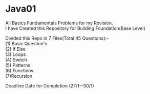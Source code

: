 # Java01
All Basics Fundamentals Problems for my Revision.
<br>
I have Created this Repository for Building Foundation(Base Level) 

Divided this Repo in 7 Files(Total 45 Questions):-
<br>
(1) Basic Question's
<br>
(2) If Else
<br>
(3) Loops 
<br>
(4) Switch 
<br>
(5) Patterns
<br>
(6) Functions
<br>
(7)Recursion
<br>


Deadline Date for Completion (27/1--30/1)

